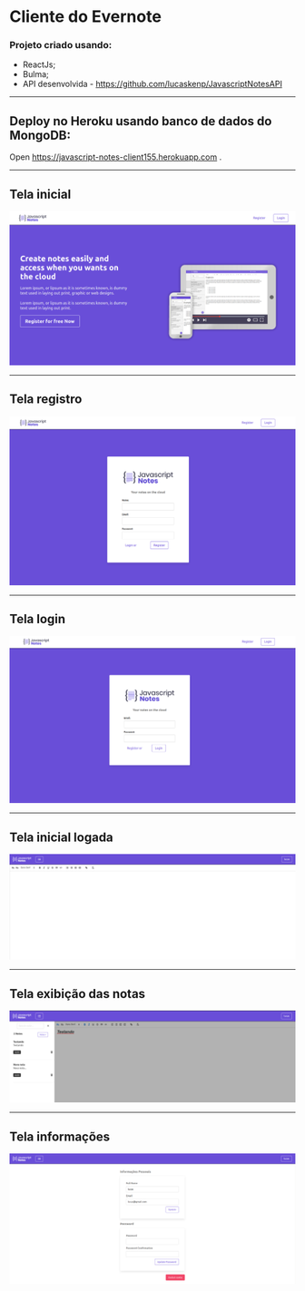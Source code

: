 # Cliente do Evernote
### Projeto criado usando:
 * ReactJs;
 * Bulma;
 * API desenvolvida  - https://github.com/lucaskenp/JavascriptNotesAPI
___________________________________________________

## Deploy no Heroku usando banco de dados do MongoDB:
Open https://javascript-notes-client155.herokuapp.com .

___________________________________________________
## Tela inicial

![alt text](https://github.com/lucaskenp/JavascriptNotesClient/blob/main/src/assets/images/tela_inicial.png)
___________________________________________________
## Tela registro

![alt text](https://github.com/lucaskenp/JavascriptNotesClient/blob/main/src/assets/images/registro.png)
___________________________________________________
## Tela login

![alt text](https://github.com/lucaskenp/JavascriptNotesClient/blob/main/src/assets/images/login.png)
___________________________________________________
## Tela inicial logada

![alt text](https://github.com/lucaskenp/JavascriptNotesClient/blob/main/src/assets/images/rich_text.png)
___________________________________________________
## Tela exibição das notas

![alt text](https://github.com/lucaskenp/JavascriptNotesClient/blob/main/src/assets/images/sidebar.png)
___________________________________________________
## Tela informações

![alt text](https://github.com/lucaskenp/JavascriptNotesClient/blob/main/src/assets/images/informações.png)

